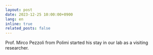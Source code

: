 ```yaml
---
layout: post
date: 2023-12-25 10:00:00+0900
lang: en
inline: true
related_posts: false
---
```


Prof. Mirco Pezzoli from Polimi started his stay in our lab as a visiting researcher.
